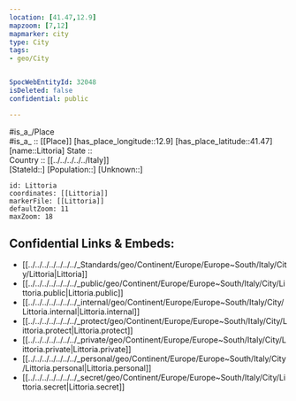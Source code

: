 ```yaml
---
location: [41.47,12.9] 
mapzoom: [7,12] 
mapmarker: city 
type: City
tags:
- geo/City


SpocWebEntityId: 32048
isDeleted: false
confidential: public

---
```

#is_a_/Place  
#is_a_ :: [[Place]] 
[has_place_longitude::12.9] 
[has_place_latitude::41.47] 
[name::Littoria] 
State ::  
Country :: [[../../../../../Italy]]  
[StateId::] 
[Population::] 
[Unknown::] 


```leaflet
id: Littoria
coordinates: [[Littoria]] 
markerFile: [[Littoria]] 
defaultZoom: 11 
maxZoom: 18
```


## Confidential Links & Embeds: 
- [[../../../../../../../_Standards/geo/Continent/Europe/Europe~South/Italy/City/Littoria|Littoria]] 
- [[../../../../../../../_public/geo/Continent/Europe/Europe~South/Italy/City/Littoria.public|Littoria.public]] 
- [[../../../../../../../_internal/geo/Continent/Europe/Europe~South/Italy/City/Littoria.internal|Littoria.internal]] 
- [[../../../../../../../_protect/geo/Continent/Europe/Europe~South/Italy/City/Littoria.protect|Littoria.protect]] 
- [[../../../../../../../_private/geo/Continent/Europe/Europe~South/Italy/City/Littoria.private|Littoria.private]] 
- [[../../../../../../../_personal/geo/Continent/Europe/Europe~South/Italy/City/Littoria.personal|Littoria.personal]] 
- [[../../../../../../../_secret/geo/Continent/Europe/Europe~South/Italy/City/Littoria.secret|Littoria.secret]] 
